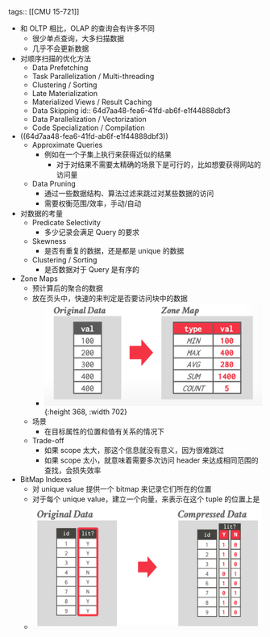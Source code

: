 tags:: [[CMU 15-721]]

- 和 OLTP 相比，OLAP 的查询会有许多不同
	- 很少单点查询，大多扫描数据
	- 几乎不会更新数据
- 对顺序扫描的优化方法
	- Data Prefetching
	- Task Parallelization / Multi-threading
	- Clustering / Sorting
	- Late Materialization
	- Materialized Views / Result Caching
	- Data Skipping
	  id:: 64d7aa48-fea6-41fd-ab6f-e1f44888dbf3
	- Data Parallelization / Vectorization
	- Code Specialization / Compilation
- ((64d7aa48-fea6-41fd-ab6f-e1f44888dbf3))
	- Approximate Queries
		- 例如在一个子集上执行来获得近似的结果
			- 对于对结果不需要太精确的场景下是可行的，比如想要获得网站的访问量
	- Data Pruning
		- 通过一些数据结构、算法过滤来跳过对某些数据的访问
		- 需要权衡范围/效率，手动/自动
- 对数据的考量
	- Predicate Selectivity
		- 多少记录会满足 Query 的要求
	- Skewness
		- 是否有重复的数据，还是都是 unique 的数据
	- Clustering / Sorting
		- 是否数据对于 Query 是有序的
- Zone Maps
	- 预计算后的聚合的数据
	- 放在页头中，快速的来判定是否要访问块中的数据
		- ![image.png](../assets/image_1691857017409_0.png){:height 368, :width 702}
	- 场景
		- 在目标属性的位置和值有关系的情况下
	- Trade-off
		- 如果 scope 太大，那这个信息就没有意义，因为很难跳过
		- 如果 scope 太小，就意味着需要多次访问 header 来达成相同范围的查找，会损失效率
- BitMap Indexes
	- 对 unique value 提供一个 bitmap 来记录它们所在的位置
	- 对于每个 unique value，建立一个向量，来表示在这个 tuple 的位置上是
	- ![image.png](../assets/image_1691857706625_0.png)